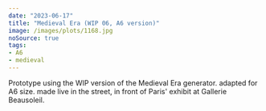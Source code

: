 ```yaml
---
date: "2023-06-17"
title: "Medieval Era (WIP 06, A6 version)"
image: /images/plots/1168.jpg
noSource: true
tags:
- A6
- medieval
---
```


Prototype using the WIP version of the Medieval Era generator. adapted for A6 size. made live in the street, in front of Paris' exhibit at Gallerie Beausoleil.
